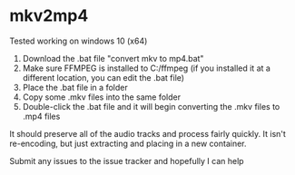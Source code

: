 # mkv2mp4

Tested working on windows 10 (x64)
1. Download the .bat file "convert mkv to mp4.bat"
2. Make sure FFMPEG is installed to C:/ffmpeg (if you installed it at a different location, you can edit the .bat file)
3. Place the .bat file in a folder
4. Copy some .mkv files into the same folder
5. Double-click the .bat file and it will begin converting the .mkv files to .mp4 files

It should preserve all of the audio tracks and process fairly quickly. It isn't re-encoding, but just extracting and placing in a new container.

Submit any issues to the issue tracker and hopefully I can help
